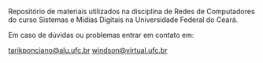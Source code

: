Repositório de materiais utilizados na disciplina de Redes de Computadores do curso Sistemas e Mídias Digitais na Universidade Federal do Ceará.

Em caso de dúvidas ou problemas entrar em contato em:

tarikponciano@alu.ufc.br
windson@virtual.ufc.br
